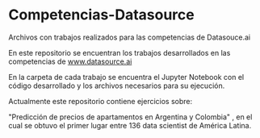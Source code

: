 # Competencias-Datasource
Archivos con trabajos realizados para las competencias de Datasouce.ai

En este repositorio se encuentran los trabajos desarrollados en las competencias de www.datasource.ai

En la carpeta de cada trabajo se encuentra el Jupyter Notebook con el código desarrollado y los archivos necesarios para su ejecución.

Actualmente este repositorio contiene ejercicios sobre:

"Predicción de precios de apartamentos en Argentina y Colombia" , en el cual se obtuvo el primer lugar entre 136 data scientist de América Latina.
